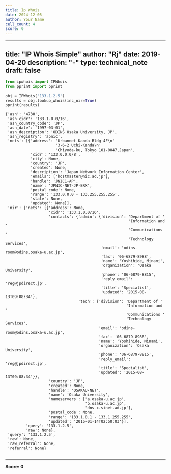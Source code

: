 ```yaml
---
title: Ip Whois
date: 2024-12-05
author: Your Name
cell_count: 4
score: 0
---
```


---
title: "IP Whois Simple"
author: "Rj"
date: 2019-04-20
description: "-"
type: technical_note
draft: false
---

```python
from ipwhois import IPWhois
from pprint import pprint
```


```python
obj = IPWhois('133.1.2.5')
results = obj.lookup_whois(inc_nir=True)
pprint(results)
```

    {'asn': '4730',
     'asn_cidr': '133.1.0.0/16',
     'asn_country_code': 'JP',
     'asn_date': '1997-03-01',
     'asn_description': 'ODINS Osaka University, JP',
     'asn_registry': 'apnic',
     'nets': [{'address': 'Urbannet-Kanda Bldg 4F\n'
                          '3-6-2 Uchi-Kanda\n'
                          'Chiyoda-ku, Tokyo 101-0047,Japan',
               'cidr': '133.0.0.0/8',
               'city': None,
               'country': 'JP',
               'created': None,
               'description': 'Japan Network Information Center',
               'emails': ['hostmaster@nic.ad.jp'],
               'handle': 'JNIC1-AP',
               'name': 'JPNIC-NET-JP-ERX',
               'postal_code': None,
               'range': '133.0.0.0 - 133.255.255.255',
               'state': None,
               'updated': None}],
     'nir': {'nets': [{'address': None,
                       'cidr': '133.1.0.0/16',
                       'contacts': {'admin': {'division': 'Department of '
                                                          'Information and '
                                                          'Communications '
                                                          'Technology Services',
                                              'email': 'odins-room@odins.osaka-u.ac.jp',
                                              'fax': '06-6879-8988',
                                              'name': 'Yoshihide, Minami',
                                              'organization': 'Osaka University',
                                              'phone': '06-6879-8815',
                                              'reply_email': 'reg@jpdirect.jp',
                                              'title': 'Specialist',
                                              'updated': '2015-08-13T09:08:34'},
                                    'tech': {'division': 'Department of '
                                                         'Information and '
                                                         'Communications '
                                                         'Technology Services',
                                             'email': 'odins-room@odins.osaka-u.ac.jp',
                                             'fax': '06-6879-8988',
                                             'name': 'Yoshihide, Minami',
                                             'organization': 'Osaka University',
                                             'phone': '06-6879-8815',
                                             'reply_email': 'reg@jpdirect.jp',
                                             'title': 'Specialist',
                                             'updated': '2015-08-13T09:08:34'}},
                       'country': 'JP',
                       'created': None,
                       'handle': 'OSAKAU-NET',
                       'name': 'Osaka University',
                       'nameservers': ['a.osaka-u.ac.jp',
                                       'b.osaka-u.ac.jp',
                                       'dns-x.sinet.ad.jp'],
                       'postal_code': None,
                       'range': '133.1.0.1 - 133.1.255.255',
                       'updated': '2015-01-14T02:50:03'}],
             'query': '133.1.2.5',
             'raw': None},
     'query': '133.1.2.5',
     'raw': None,
     'raw_referral': None,
     'referral': None}



```python

```


---
**Score: 0**